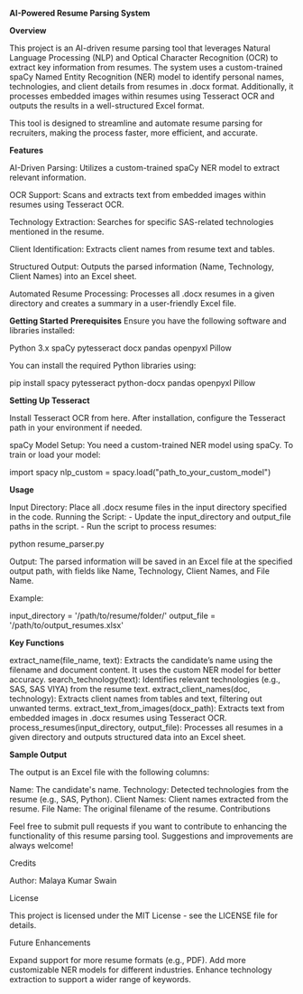 **AI-Powered Resume Parsing System**

**Overview**

This project is an AI-driven resume parsing tool that leverages Natural Language Processing (NLP) and Optical Character Recognition (OCR) to extract key information from resumes. The system uses a custom-trained spaCy Named Entity Recognition (NER) model to identify personal names, technologies, and client details from resumes in .docx format. Additionally, it processes embedded images within resumes using Tesseract OCR and outputs the results in a well-structured Excel format.

This tool is designed to streamline and automate resume parsing for recruiters, making the process faster, more efficient, and accurate.

**Features**

AI-Driven Parsing: Utilizes a custom-trained spaCy NER model to extract relevant information.

OCR Support: Scans and extracts text from embedded images within resumes using Tesseract OCR.

Technology Extraction: Searches for specific SAS-related technologies mentioned in the resume.

Client Identification: Extracts client names from resume text and tables.

Structured Output: Outputs the parsed information (Name, Technology, Client Names) into an Excel sheet.

Automated Resume Processing: Processes all .docx resumes in a given directory and creates a summary in a user-friendly Excel file.

**Getting Started**
    **Prerequisites**
Ensure you have the following software and libraries installed:

Python 3.x
spaCy
pytesseract
docx
pandas
openpyxl
Pillow

You can install the required Python libraries using:

pip install spacy pytesseract python-docx pandas openpyxl Pillow

**Setting Up Tesseract**

Install Tesseract OCR from here.
After installation, configure the Tesseract path in your environment if needed.

spaCy Model Setup:
You need a custom-trained NER model using spaCy. To train or load your model:

import spacy
nlp_custom = spacy.load("path_to_your_custom_model")

**Usage**

Input Directory: Place all .docx resume files in the input directory specified in the code.
Running the Script:
       - Update the input_directory and output_file paths in the script.
       - Run the script to process resumes:

python resume_parser.py

Output: The parsed information will be saved in an Excel file at the specified output path, with fields like Name, Technology, Client Names, and File Name.

Example:

input_directory = '/path/to/resume/folder/'
output_file = '/path/to/output_resumes.xlsx'

**Key Functions**

extract_name(file_name, text):
Extracts the candidate’s name using the filename and document content. It uses the custom NER model for better accuracy.
search_technology(text):
Identifies relevant technologies (e.g., SAS, SAS VIYA) from the resume text.
extract_client_names(doc, technology):
Extracts client names from tables and text, filtering out unwanted terms.
extract_text_from_images(docx_path):
Extracts text from embedded images in .docx resumes using Tesseract OCR.
process_resumes(input_directory, output_file):
Processes all resumes in a given directory and outputs structured data into an Excel sheet.

**Sample Output**

The output is an Excel file with the following columns:

Name: The candidate's name.
Technology: Detected technologies from the resume (e.g., SAS, Python).
Client Names: Client names extracted from the resume.
File Name: The original filename of the resume.
Contributions

Feel free to submit pull requests if you want to contribute to enhancing the functionality of this resume parsing tool. Suggestions and improvements are always welcome!

Credits

Author: Malaya Kumar Swain

License

This project is licensed under the MIT License - see the LICENSE file for details.

Future Enhancements

Expand support for more resume formats (e.g., PDF).
Add more customizable NER models for different industries.
Enhance technology extraction to support a wider range of keywords.
